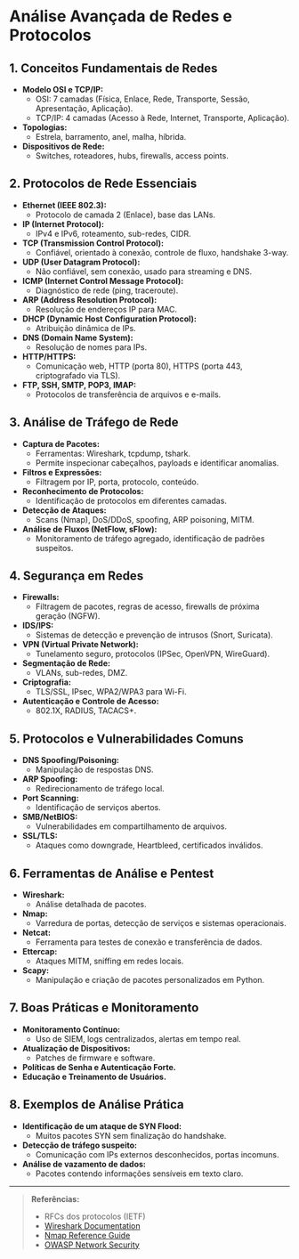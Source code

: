 # Análise Avançada de Redes e Protocolos

## 1. Conceitos Fundamentais de Redes

- **Modelo OSI e TCP/IP:**  
  - OSI: 7 camadas (Física, Enlace, Rede, Transporte, Sessão, Apresentação, Aplicação).
  - TCP/IP: 4 camadas (Acesso à Rede, Internet, Transporte, Aplicação).
- **Topologias:**  
  - Estrela, barramento, anel, malha, híbrida.
- **Dispositivos de Rede:**  
  - Switches, roteadores, hubs, firewalls, access points.

## 2. Protocolos de Rede Essenciais

- **Ethernet (IEEE 802.3):**  
  - Protocolo de camada 2 (Enlace), base das LANs.
- **IP (Internet Protocol):**  
  - IPv4 e IPv6, roteamento, sub-redes, CIDR.
- **TCP (Transmission Control Protocol):**  
  - Confiável, orientado à conexão, controle de fluxo, handshake 3-way.
- **UDP (User Datagram Protocol):**  
  - Não confiável, sem conexão, usado para streaming e DNS.
- **ICMP (Internet Control Message Protocol):**  
  - Diagnóstico de rede (ping, traceroute).
- **ARP (Address Resolution Protocol):**  
  - Resolução de endereços IP para MAC.
- **DHCP (Dynamic Host Configuration Protocol):**  
  - Atribuição dinâmica de IPs.
- **DNS (Domain Name System):**  
  - Resolução de nomes para IPs.
- **HTTP/HTTPS:**  
  - Comunicação web, HTTP (porta 80), HTTPS (porta 443, criptografado via TLS).
- **FTP, SSH, SMTP, POP3, IMAP:**  
  - Protocolos de transferência de arquivos e e-mails.

## 3. Análise de Tráfego de Rede

- **Captura de Pacotes:**  
  - Ferramentas: Wireshark, tcpdump, tshark.
  - Permite inspecionar cabeçalhos, payloads e identificar anomalias.
- **Filtros e Expressões:**  
  - Filtragem por IP, porta, protocolo, conteúdo.
- **Reconhecimento de Protocolos:**  
  - Identificação de protocolos em diferentes camadas.
- **Detecção de Ataques:**  
  - Scans (Nmap), DoS/DDoS, spoofing, ARP poisoning, MITM.
- **Análise de Fluxos (NetFlow, sFlow):**  
  - Monitoramento de tráfego agregado, identificação de padrões suspeitos.

## 4. Segurança em Redes

- **Firewalls:**  
  - Filtragem de pacotes, regras de acesso, firewalls de próxima geração (NGFW).
- **IDS/IPS:**  
  - Sistemas de detecção e prevenção de intrusos (Snort, Suricata).
- **VPN (Virtual Private Network):**  
  - Tunelamento seguro, protocolos (IPSec, OpenVPN, WireGuard).
- **Segmentação de Rede:**  
  - VLANs, sub-redes, DMZ.
- **Criptografia:**  
  - TLS/SSL, IPsec, WPA2/WPA3 para Wi-Fi.
- **Autenticação e Controle de Acesso:**  
  - 802.1X, RADIUS, TACACS+.

## 5. Protocolos e Vulnerabilidades Comuns

- **DNS Spoofing/Poisoning:**  
  - Manipulação de respostas DNS.
- **ARP Spoofing:**  
  - Redirecionamento de tráfego local.
- **Port Scanning:**  
  - Identificação de serviços abertos.
- **SMB/NetBIOS:**  
  - Vulnerabilidades em compartilhamento de arquivos.
- **SSL/TLS:**  
  - Ataques como downgrade, Heartbleed, certificados inválidos.

## 6. Ferramentas de Análise e Pentest

- **Wireshark:**  
  - Análise detalhada de pacotes.
- **Nmap:**  
  - Varredura de portas, detecção de serviços e sistemas operacionais.
- **Netcat:**  
  - Ferramenta para testes de conexão e transferência de dados.
- **Ettercap:**  
  - Ataques MITM, sniffing em redes locais.
- **Scapy:**  
  - Manipulação e criação de pacotes personalizados em Python.

## 7. Boas Práticas e Monitoramento

- **Monitoramento Contínuo:**  
  - Uso de SIEM, logs centralizados, alertas em tempo real.
- **Atualização de Dispositivos:**  
  - Patches de firmware e software.
- **Políticas de Senha e Autenticação Forte.**
- **Educação e Treinamento de Usuários.**

## 8. Exemplos de Análise Prática

- **Identificação de um ataque de SYN Flood:**  
  - Muitos pacotes SYN sem finalização do handshake.
- **Detecção de tráfego suspeito:**  
  - Comunicação com IPs externos desconhecidos, portas incomuns.
- **Análise de vazamento de dados:**  
  - Pacotes contendo informações sensíveis em texto claro.

---

> **Referências:**  
> - RFCs dos protocolos (IETF)  
> - [Wireshark Documentation](https://www.wireshark.org/docs/)  
> - [Nmap Reference Guide](https://nmap.org/book/man.html)  
> - [OWASP Network Security](https://owasp.org/www-project-network-security/)
